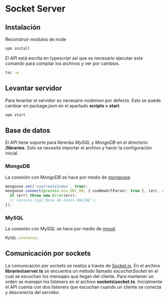 # Socket Server

## Instalación

Reconstruir modulos de node

```bash
npm install
```

El API está escrita en typescript así que es necesario ejecutar este comando para compilar los archivos y ver por cambios.

```bash
tsc -w
```

## Levantar servidor

Para levantar el servidor es necesario nodemon por defecto.
Esto se puede cambiar en package.json en el apartado **scripts > start**.

```bash
npm start
```

## Base de datos

El API tiene soporte para librerías *MySQL* y *MongoDB* en el directorio **/libraries**.
Solo se necesita importar el archivo y hacer la configuración inicial.

### MongoDB

La conexión con MongoDB se hace por medio de [mongoose](https://mongoosejs.com/).

```typescript
mongoose.set('useCreateIndex', true);
mongoose.connect(process.env.URL_DB, { useNewUrlParser: true }, (err, res) => {
  if (err) throw new Error(err);
  // console.log('Base de datos ONLINE');
});
```

### MySQL

La conexión con MySQL se hace por medio de [mysql](https://github.com/mysqljs/mysql).

```typescript
MySQL.instance;
```

## Comunicación por sockets

La comunicación por sockets se realiza a través de [Socket.io](https://socket.io/).
En el archivo **libraries\server.ts** se encuentra un método llamado _escucharSocket_ en el cual se escuchan los mensajes que llegan del cliente.
Para mantener un orden se manejan los listeners en el archivo **sockets\socket.ts**.
Inicialmente el API cuenta con dos listeners que escuchan cuando un cliente se conecta y desconecta del servidor.